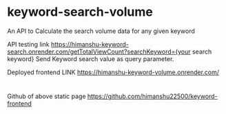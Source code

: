 # keyword-search-volume
An API to Calculate the search volume data for any given keyword


API testing link 
https://himanshu-keyword-search.onrender.com/getTotalViewCount?searchKeyword={your search keyword}
Send Keyword search value as query parameter.

Deployed frontend LINK
https://himanshu-keyword-volume.onrender.com/
#
Github of above static page 
https://github.com/himanshu22500/keyword-frontend
